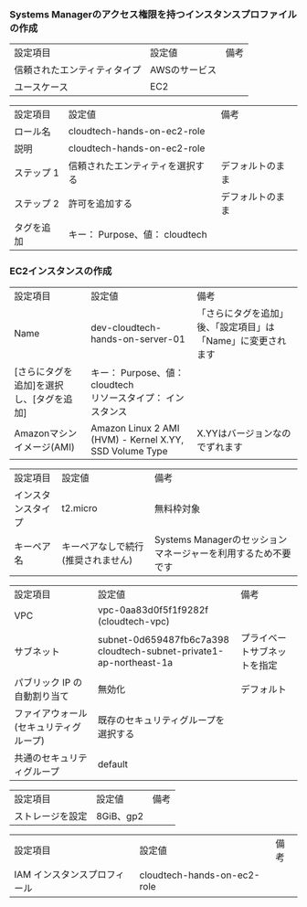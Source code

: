 ### Systems Managerのアクセス権限を持つインスタンスプロファイルの作成
|                              |               |      | 
| ---------------------------- | ------------- | ---- | 
|  設定項目                    | 設定値        | 備考 | 
| 信頼されたエンティティタイプ | AWSのサービス |      | 
| ユースケース                 | EC2           |      | 

|            |                                  |                  | 
| ---------- | -------------------------------- | ---------------- | 
|  設定項目  | 設定値                           | 備考             | 
| ロール名   | cloudtech-hands-on-ec2-role      |                  | 
| 説明       | cloudtech-hands-on-ec2-role      |                  | 
| ステップ 1 | 信頼されたエンティティを選択する | デフォルトのまま | 
| ステップ 2 | 許可を追加する                   | デフォルトのまま | 
| タグを追加 | キー： Purpose、値： cloudtech   |                  | 

### EC2インスタンスの作成
|                                          |                                                                 |                                                              | 
| ---------------------------------------- | --------------------------------------------------------------- | ------------------------------------------------------------ | 
|  設定項目                                | 設定値                                                          | 備考                                                         | 
| Name                                     | dev-cloudtech-hands-on-server-01                                | 「さらにタグを追加」後、「設定項目」は「Name」に変更されます | 
| [さらにタグを追加]を選択し、[タグを追加] | キー： Purpose、値： cloudtech<br>リソースタイプ： インスタンス |                                                              | 
| Amazonマシンイメージ(AMI)                | Amazon Linux 2 AMI (HVM) - Kernel X.YY, SSD Volume Type         | X.YYはバージョンなのでずれます                               | 

|                    |                                     |                                                               | 
| ------------------ | ----------------------------------- | ------------------------------------------------------------- | 
|  設定項目          | 設定値                              | 備考                                                          | 
| インスタンスタイプ | t2.micro                            | 無料枠対象                                                    | 
| キーペア名         | キーペアなしで続行 (推奨されません) | Systems Managerのセッションマネージャーを利用するため不要です | 

|                                         |                                                                       |                              | 
| --------------------------------------- | --------------------------------------------------------------------- | ---------------------------- | 
|  設定項目                               | 設定値                                                                | 備考                         | 
| VPC                                     | vpc-0aa83d0f5f1f9282f (cloudtech-vpc)                                 |                              | 
| サブネット                              | subnet-0d659487fb6c7a398<br>cloudtech-subnet-private1-ap-northeast-1a | プライベートサブネットを指定 | 
| パブリック IP の自動割り当て            | 無効化                                                                | デフォルト                   | 
| ファイアウォール (セキュリティグループ) | 既存のセキュリティグループを選択する                                  |                              | 
| 共通のセキュリティグループ              | default                                                               |                              | 

|                  |           |      | 
| ---------------- | --------- | ---- | 
|  設定項目        | 設定値    | 備考 | 
| ストレージを設定 | 8GiB、gp2 |      | 

|                              |                             |      | 
| ---------------------------- | --------------------------- | ---- | 
|  設定項目                    | 設定値                      | 備考 | 
| IAM インスタンスプロフィール | cloudtech-hands-on-ec2-role |      | 




